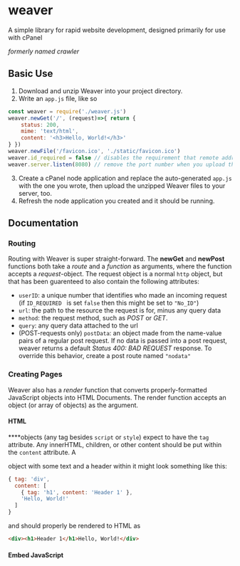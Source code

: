 # weaver
A simple library for rapid website development, designed primarily for use with cPanel

*formerly named crawler*

## Basic Use
1. Download and unzip Weaver into your project directory.
2. Write an `app.js` file, like so
```javascript
const weaver = require('./weaver.js')
weaver.newGet('/', (request)=>{ return {
    status: 200,
    mime: 'text/html',
    content: '<h3>Hello, World!</h3>'
} })
weaver.newFile('/favicon.ico', './static/favicon.ico')
weaver.id_required = false // disables the requirement that remote addr exists; useful for local testing
weaver.server.listen(8080) // remove the port number when you upload this code to cPanel
```
3. Create a cPanel node application and replace the auto-generated `app.js` with the one you wrote,
then upload the unzipped Weaver files to your server, too.
4. Refresh the node application you created and it should be running.

## Documentation

### Routing 
Routing with Weaver is super straight-forward. The **newGet** and **newPost** functions both take
a *route* and a *function* as arguments, where the function accepts a *request*-object.
The request object is a normal `http` object, but that has been guarenteed to also contain the following attributes:
- `userID`: a unique number that identifies who made an incoming request (if `ID_REQUIRED ` is set `false` then this might be set to `"No_ID"`)
- `url`: the path to the resource the request is for, minus any query data
- `method`: the request method, such as *POST* or *GET*.
- `query`: any query data attached to the url
- (POST-requests only) `postData`: an object made from the name-value pairs of a regular post request. If no data is passed into a post request,
weaver returns a default *Status 400: BAD REQUEST* response. To override this behavior, create a post route named `"nodata"` 

### Creating Pages
Weaver also has a *render* function that converts properly-formatted JavaScript objects into HTML Documents.
The render function accepts an object (or array of objects) as the argument.

#### HTML
\**<html>**objects (any tag besides `script` or `style`) expect to have the `tag` attribute.
Any innerHTML, children, or other content should be put within the `content` attribute.
A *<div>* object with some text and a header within it might look something like this:
```javascript
{ tag: 'div',
  content: [
    { tag: 'h1', content: 'Header 1' },
    'Hello, World!'
  ]
}
```
and should properly be rendered to HTML as
```html
<div><h1>Header 1</h1>Hello, World!</div>
```

#### Embed JavaScript
**<script>** objects (`{tag: "script"}`) expect the content to be either a function, or an array of functions.
These functions should ideally be declared within the array itself, both for readability and to ensure
that the renderer captures the name of the function(s). Take this very simple example:
```javascript
{ tag: 'script',
  content: function warm(i){
    console.log(i)
}}
```
When the renderer gets to this object, it will properly generate HTML from it
```html
<script>function warm(i) {
  console.log(i)
}</script>
```

#### CSS Stylesheets
**<style>** objects (`{tag: "style"}`) expects a regular JSON-like object as its content, not too dissimilar from regular CSS.
So, setting the font-family and window colors might look like this:
```javascript
{ tag: 'style',
  content: {
    body: {
      'color': 'white',
      'background-color': 'black',
      'font-family': 'verdana'
    },
    p: {
      'font-size': '14px'
    }
  }
}
```


